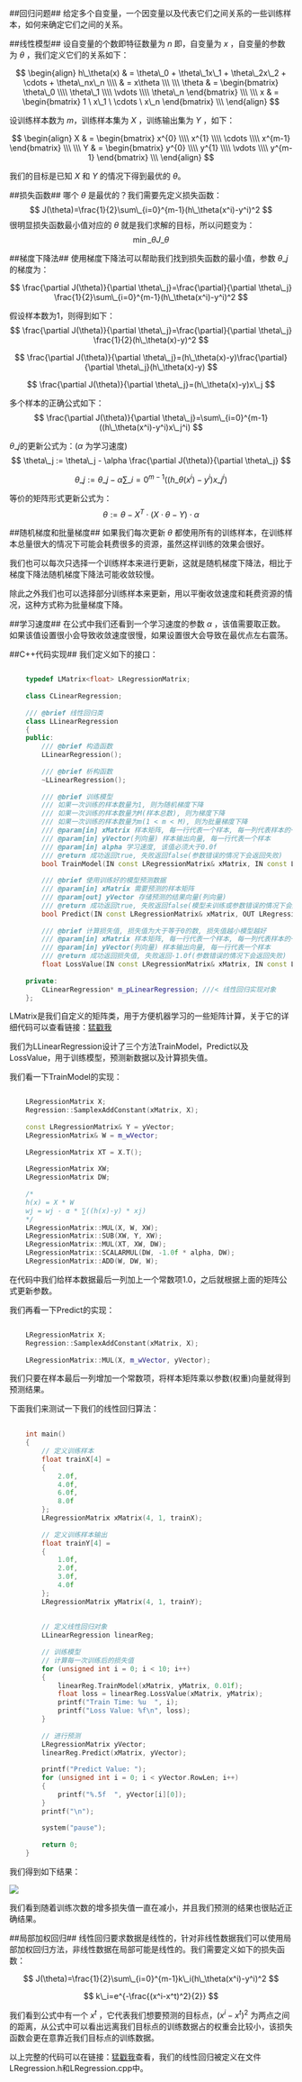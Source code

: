 

##回归问题##
给定多个自变量，一个因变量以及代表它们之间关系的一些训练样本，如何来确定它们之间的关系。

##线性模型##
设自变量的个数即特征数量为 $n$ 即，自变量为 $x$ ，自变量的参数为 $\theta$ ，我们定义它们的关系如下：

$$
\begin{align}
h\_\theta(x) & = \theta\_0 + \theta\_1x\_1 + \theta\_2x\_2 + \cdots + \theta\_nx\_n \\\\
& = x\theta  \\\
\\\
\theta & =
\begin{bmatrix}
\theta\_0 \\\\
\theta\_1 \\\\
\vdots    \\\\
\theta\_n
\end{bmatrix}
\\\
\\\
x & =
\begin{bmatrix}
1 \ x\_1 \ \cdots \ x\_n
\end{bmatrix}
\\\
\end{align}
$$

设训练样本数为 $m$，训练样本集为 $X$ ，训练输出集为 $Y$ ，如下：

$$
\begin{align}
X & =
\begin{bmatrix}
x^{0}  \\\\
x^{1}  \\\\
\cdots \\\\
x^{m-1}
\end{bmatrix}
\\\
\\\
Y & =
\begin{bmatrix}
y^{0}       \\\\
y^{1}       \\\\
\vdots        \\\\
y^{m-1}
\end{bmatrix}
\\\
\end{align}
$$

我们的目标是已知 $X$ 和 $Y$ 的情况下得到最优的 $\theta$。

##损失函数##
哪个 $\theta$ 是最优的？我们需要先定义损失函数：
$$
J(\theta)=\frac{1}{2}\sum\_{i=0}^{m-1}(h\_\theta(x^i)-y^i)^2
$$
很明显损失函数最小值对应的 $\theta$ 就是我们求解的目标，所以问题变为：
$$
\min\_\theta J\_\theta
$$

##梯度下降法##
使用梯度下降法可以帮助我们找到损失函数的最小值，参数 $\theta\_j$的梯度为：

$$
\frac{\partial J(\theta)}{\partial \theta\_j}=\frac{\partial}{\partial \theta\_j} \frac{1}{2}\sum\_{i=0}^{m-1}(h\_\theta(x^i)-y^i)^2
$$

假设样本数为1，则得到如下：
$$
\frac{\partial J(\theta)}{\partial \theta\_j}=\frac{\partial}{\partial \theta\_j} \frac{1}{2}(h\_\theta(x)-y)^2
$$

$$
\frac{\partial J(\theta)}{\partial \theta\_j}=(h\_\theta(x)-y)\frac{\partial}{\partial \theta\_j}(h\_\theta(x)-y)
$$

$$
\frac{\partial J(\theta)}{\partial \theta\_j}=(h\_\theta(x)-y)x\_j
$$

多个样本的正确公式如下：
$$
\frac{\partial J(\theta)}{\partial \theta\_j}=\sum\_{i=0}^{m-1}((h\_\theta(x^i)-y^i)x\_j^i)
$$

$\theta\_j$的更新公式为：($\alpha$ 为学习速度)
$$
\theta\_j := \theta\_j - \alpha \frac{\partial J(\theta)}{\partial \theta\_j}
$$

$$
\theta\_j := \theta\_j - \alpha \sum\_{i=0}^{m-1}((h\_\theta(x^i)-y^i)x\_j^i)
$$

等价的矩阵形式更新公式为：
$$
\theta := \theta - X^T \cdot (X \cdot \theta-Y) \cdot \alpha
$$

##随机梯度和批量梯度##
如果我们每次更新 $\theta$ 都使用所有的训练样本，在训练样本总量很大的情况下可能会耗费很多的资源，虽然这样训练的效果会很好。

我们也可以每次只选择一个训练样本来进行更新，这就是随机梯度下降法，相比于梯度下降法随机梯度下降法可能收敛较慢。

除此之外我们也可以选择部分训练样本来更新，用以平衡收敛速度和耗费资源的情况，这种方式称为批量梯度下降。

##学习速度##
在公式中我们还看到一个学习速度的参数 $\alpha$ ，该值需要取正数。如果该值设置很小会导致收敛速度很慢，如果设置很大会导致在最优点左右震荡。

##C++代码实现##
我们定义如下的接口：

```C++

    typedef LMatrix<float> LRegressionMatrix;
    
    class CLinearRegression;
    
    /// @brief 线性回归类
    class LLinearRegression
    {
    public:
        /// @brief 构造函数
        LLinearRegression();
    
        /// @brief 析构函数
        ~LLinearRegression();
    
        /// @brief 训练模型
        /// 如果一次训练的样本数量为1, 则为随机梯度下降
        /// 如果一次训练的样本数量为M(样本总数), 则为梯度下降
        /// 如果一次训练的样本数量为m(1 < m < M), 则为批量梯度下降
        /// @param[in] xMatrix 样本矩阵, 每一行代表一个样本, 每一列代表样本的一个特征
        /// @param[in] yVector(列向量) 样本输出向量, 每一行代表一个样本
        /// @param[in] alpha 学习速度, 该值必须大于0.0f
        /// @return 成功返回true, 失败返回false(参数错误的情况下会返回失败)
        bool TrainModel(IN const LRegressionMatrix& xMatrix, IN const LRegressionMatrix& yVector, IN float alpha);
    
        /// @brief 使用训练好的模型预测数据
        /// @param[in] xMatrix 需要预测的样本矩阵
        /// @param[out] yVector 存储预测的结果向量(列向量)
        /// @return 成功返回true, 失败返回false(模型未训练或参数错误的情况下会返回失败)
        bool Predict(IN const LRegressionMatrix& xMatrix, OUT LRegressionMatrix& yVector) const;
    
        /// @brief 计算损失值, 损失值为大于等于0的数, 损失值越小模型越好
        /// @param[in] xMatrix 样本矩阵, 每一行代表一个样本, 每一列代表样本的一个特征
        /// @param[in] yVector(列向量) 样本输出向量, 每一行代表一个样本
        /// @return 成功返回损失值, 失败返回-1.0f(参数错误的情况下会返回失败)
        float LossValue(IN const LRegressionMatrix& xMatrix, IN const LRegressionMatrix& yVector) const;
    
    private:
        CLinearRegression* m_pLinearRegression; ///< 线性回归实现对象
    };

```

LMatrix是我们自定义的矩阵类，用于方便机器学习的一些矩阵计算，关于它的详细代码可以查看链接：[猛戳我](https://github.com/BurnellLiu/TinyML/blob/master/Src/LMatrix.h)

我们为LLinearRegression设计了三个方法TrainModel，Predict以及LossValue，用于训练模型，预测新数据以及计算损失值。

我们看一下TrainModel的实现：

```C++

    LRegressionMatrix X;
    Regression::SamplexAddConstant(xMatrix, X);
    
    const LRegressionMatrix& Y = yVector;
    LRegressionMatrix& W = m_wVector;
    
    LRegressionMatrix XT = X.T();
    
    LRegressionMatrix XW;
    LRegressionMatrix DW;
    
    /*
    h(x) = X * W
    wj = wj - α * ∑((h(x)-y) * xj)
    */
    LRegressionMatrix::MUL(X, W, XW);
    LRegressionMatrix::SUB(XW, Y, XW);
    LRegressionMatrix::MUL(XT, XW, DW);
    LRegressionMatrix::SCALARMUL(DW, -1.0f * alpha, DW);
    LRegressionMatrix::ADD(W, DW, W);

```

在代码中我们给样本数据最后一列加上一个常数项1.0，之后就根据上面的矩阵公式更新参数。

我们再看一下Predict的实现：

```C++

    LRegressionMatrix X;
    Regression::SamplexAddConstant(xMatrix, X);
    
    LRegressionMatrix::MUL(X, m_wVector, yVector);

```

我们只要在样本最后一列增加一个常数项，将样本矩阵乘以参数(权重)向量就得到预测结果。


下面我们来测试一下我们的线性回归算法：

```C++
    
    int main()
    {
        // 定义训练样本
        float trainX[4] =
        {
            2.0f,
            4.0f,
            6.0f,
            8.0f
        };
        LRegressionMatrix xMatrix(4, 1, trainX);
    
        // 定义训练样本输出
        float trainY[4] =
        {
            1.0f,
            2.0f,
            3.0f,
            4.0f
        };
        LRegressionMatrix yMatrix(4, 1, trainY);
    
    
        // 定义线性回归对象
        LLinearRegression linearReg;
    
        // 训练模型
        // 计算每一次训练后的损失值
        for (unsigned int i = 0; i < 10; i++)
        {
            linearReg.TrainModel(xMatrix, yMatrix, 0.01f);
            float loss = linearReg.LossValue(xMatrix, yMatrix);
            printf("Train Time: %u  ", i);
            printf("Loss Value: %f\n", loss);
        }
    
        // 进行预测
        LRegressionMatrix yVector;
        linearReg.Predict(xMatrix, yVector);
    
        printf("Predict Value: ");
        for (unsigned int i = 0; i < yVector.RowLen; i++)
        {
            printf("%.5f  ", yVector[i][0]);
        }
        printf("\n");
    
        system("pause");
    
        return 0;
    }

```

我们得到如下结果：

![](http://www.burnelltek.com/static/img/2017/10/911455.PNG)

我们看到随着训练次数的增多损失值一直在减小，并且我们预测的结果也很贴近正确结果。

##局部加权回归##
线性回归要求数据是线性的，针对非线性数据我们可以使用局部加权回归方法，非线性数据在局部可能是线性的。我们需要定义如下的损失函数：

$$
J(\theta)=\frac{1}{2}\sum\_{i=0}^{m-1}k\_i(h\_\theta(x^i)-y^i)^2
$$

$$
k\_i=e^{-\frac{(x^i-x^t)^2}{2}}
$$

我们看到公式中有一个 $x^t$ ，它代表我们想要预测的目标点，$(x^i-x^t)^2$ 为两点之间的距离，从公式中可以看出远离我们目标点的训练数据占的权重会比较小，该损失函数会更在意靠近我们目标点的训练数据。



以上完整的代码可以在链接：[猛戳我](https://github.com/BurnellLiu/TinyML/tree/master/Src)查看，我们的线性回归被定义在文件LRegression.h和LRegression.cpp中。


